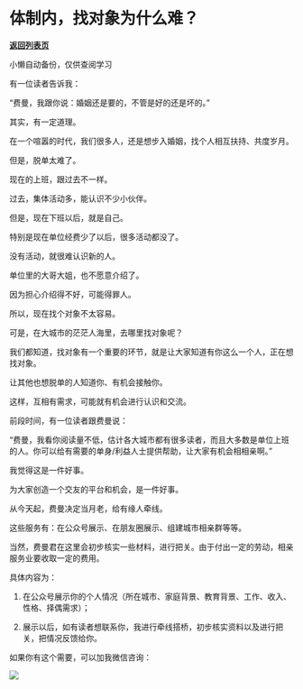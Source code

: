 # 体制内，找对象为什么难？

[**返回列表页**](/gzh/费曼的小茶馆)

小懒自动备份，仅供查阅学习

有一位读者告诉我：  

  

“费曼，我跟你说：婚姻还是要的，不管是好的还是坏的。”

  

其实，有一定道理。

  

在一个喧嚣的时代，我们很多人，还是想步入婚姻，找个人相互扶持、共度岁月。

  

但是，脱单太难了。

  

现在的上班，跟过去不一样。

  

过去，集体活动多，能认识不少小伙伴。

  

但是，现在下班以后，就是自己。

  

特别是现在单位经费少了以后，很多活动都没了。

  

没有活动，就很难认识新的人。

  

单位里的大哥大姐，也不愿意介绍了。

  

因为担心介绍得不好，可能得罪人。

  

所以，现在找个对象不太容易。  

  

可是，在大城市的茫茫人海里，去哪里找对象呢？

  

我们都知道，找对象有一个重要的环节，就是让大家知道有你这么一个人，正在想找对象。  

  

让其他也想脱单的人知道你、有机会接触你。  

  

这样，互相有需求，可能就有机会进行认识和交流。

  

前段时间，有一位读者跟费曼说：  

  

“费曼，我看你阅读量不低，估计各大城市都有很多读者，而且大多数是单位上班的人。你可以给有需要的单身/利益人士提供帮助，让大家有机会相相亲啊。”

  

我觉得这是一件好事。

  

为大家创造一个交友的平台和机会，是一件好事。

  

从今天起，费曼决定当月老，给有缘人牵线。

  

这些服务有：在公众号展示、在朋友圈展示、组建城市相亲群等等。

  

当然，费曼君在这里会初步核实一些材料，进行把关。由于付出一定的劳动，相亲服务业要收取一定的费用。  

  

具体内容为：  

  

  1. 在公众号展示你的个人情况（所在城市、家庭背景、教育背景、工作、收入、性格、择偶需求）；

  2. 展示以后，如有读者想联系你，我进行牵线搭桥，初步核实资料以及进行把关，把情况反馈给你。  

  

如果你有这个需要，可以加我微信咨询：

  

![](https://mmbiz.qpic.cn/mmbiz_jpg/4ufdCXwkRArXJOgKic3pgrRsdiawr1ibm7mzPQvlZ8ceOlTw0g6TicS0NCIt6duqBrYAj2ElGykGf0WLqTeDmKEHJQ/640?wx_fmt=jpeg)

  

